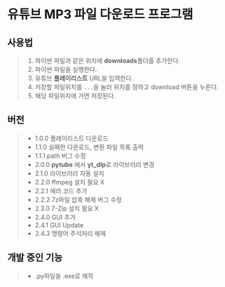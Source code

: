 # 유튜브 MP3 파일 다운로드 프로그램


## 사용법
> 1. 파이썬 파일과 같은 위치에 **downloads**폴더를 추가한다.
> 2. 파이썬 파일을 실행한다.
> 3. 유튜브 **플레이리스트** URL을 입력한다.
> 4. 저장할 파일위치를 `...`을 눌러 위치를 정하고 download 버튼을 누른다.
> 5. 해당 파일위치에 가면 저장된다.



## 버전
> - 1.0.0 플레이리스트 다운로드
> - 1.1.0 실패한 다운로드, 변환 파일 목록 출력
> - 1.1.1 path 버그 수정
> - 2.0.0 **pytube** 에서 **yt_dlp**로 라이브러리 변경
> - 2.1.0 라이브러리 자동 설치
> - 2.2.0 ffmpeg 설치 필요 X
> - 2.2.1 에러 코드 추가
> - 2.2.2 7z파일 압축 해제 버그 수정
> - 2.3.0 7-Zip 설치 필요 X
> - 2.4.0 GUI 추가
> - 2.4.1 GUI Update
> - 2.4.3 명령어 주석처리 해제



## 개발 중인 기능
> - .py파일을 .exe로 제작
